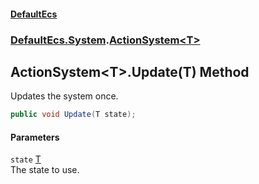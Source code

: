 #### [DefaultEcs](index.md 'index')
### [DefaultEcs.System](index.md#DefaultEcs_System 'DefaultEcs.System').[ActionSystem&lt;T&gt;](ActionSystem_T_.md 'DefaultEcs.System.ActionSystem&lt;T&gt;')
## ActionSystem&lt;T&gt;.Update(T) Method
Updates the system once.  
```csharp
public void Update(T state);
```
#### Parameters
<a name='DefaultEcs_System_ActionSystem_T__Update(T)_state'></a>
`state` [T](ActionSystem_T_.md#DefaultEcs_System_ActionSystem_T__T 'DefaultEcs.System.ActionSystem&lt;T&gt;.T')  
The state to use.
  
